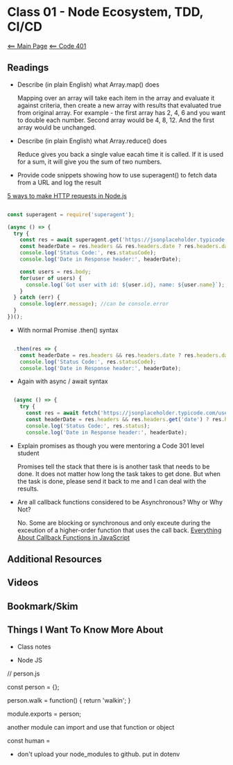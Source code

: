 # Class 01 - Node Ecosystem, TDD, CI/CD

[<== Main Page](../README.md)
[<== Code 401](../code401/code401.md)

## Readings

- Describe (in plain English) what Array.map() does

  Mapping over an array will take each item in the array and evaluate it against criteria, then create a new array with results that evaluated true from original array. For example - the first array has 2, 4, 6 and you want to double each number. Second array would be 4, 8, 12. And the first array would be unchanged.

- Describe (in plain English) what Array.reduce() does

  Reduce gives you back a single value eacah time it is called. If it is used for a sum, it will give you the sum of two numbers. 

- Provide code snippets showing how to use superagent() to fetch data from a URL and log the result

[5 ways to make HTTP requests in Node.js](https://blog.logrocket.com/5-ways-to-make-http-requests-in-node-js/)

```javascript

const superagent = require('superagent');

(async () => {
  try {
    const res = await superagent.get('https://jsonplaceholder.typicode.com/users');
    const headerDate = res.headers && res.headers.date ? res.headers.date : 'no response date';
    console.log('Status Code:', res.statusCode);
    console.log('Date in Response header:', headerDate);

    const users = res.body;
    for(user of users) {
      console.log(`Got user with id: ${user.id}, name: ${user.name}`);
    }
  } catch (err) {
    console.log(err.message); //can be console.error
  }
})();

```

- With normal Promise .then() syntax

```javascript

  .then(res => {
    const headerDate = res.headers && res.headers.date ? res.headers.date : 'no response date';
    console.log('Status Code:', res.statusCode);
    console.log('Date in Response header:', headerDate);

```

- Again with async / await syntax

```javascript

  (async () => {
    try {
      const res = await fetch('https://jsonplaceholder.typicode.com/users');
      const headerDate = res.headers && res.headers.get('date') ? res.headers.get('date') : 'no response date';
      console.log('Status Code:', res.status);
      console.log('Date in Response header:', headerDate);

```

- Explain promises as though you were mentoring a Code 301 level student

  Promises tell the stack that there is is another task that needs to be done. It does not matter how long the task takes to get done. But when the task is done, please send it back to me and I can deal with the results.

- Are all callback functions considered to be Asynchronous? Why or Why Not?

  No. Some are blocking or synchronous and only exceute during the exceution of a higher-order function that uses the call back. [Everything About Callback Functions in JavaScript](https://dmitripavlutin.com/javascript-callback/)
  
## Additional Resources

## Videos

## Bookmark/Skim

## Things I Want To Know More About

- Class notes

- Node JS

// person.js

const person = {};

person.walk = function() {
    return 'walkin';
}

module.exports = person;

another module can import and use that function or object

const human = 

- don't upload your node_modules to github. put in dotenv